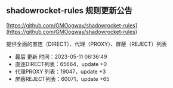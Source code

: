 ## shadowrocket-rules 规则更新公告

[https://github.com/GMOogway/shadowrocket-rules](https://github.com/GMOogway/shadowrocket-rules)

提供全面的直连（DIRECT）、代理（PROXY）、屏蔽（REJECT）列表
- 最后 更新 时间：2023-05-11 06:36:49
- 直连DIRECT列表：65664，update +0
- 代理PROXY 列表：19047，update +3
- 屏蔽REJECT列表：60071，update +65